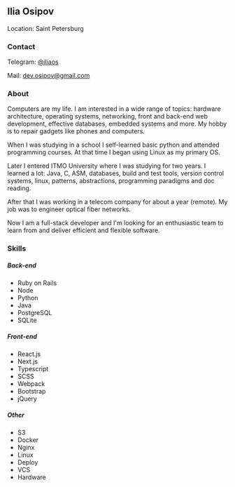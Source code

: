 ## Ilia Osipov
Location: Saint Petersburg

### Contact

Telegram: [@iliaos](https://t.me/iliaos)

Mail: [dev.osipov@gmail.com](mailto:dev.osipov@gmail.com)

### About

Computers are my life. I am interested in a wide range of topics: hardware architecture, operating systems, networking, front and back-end web development, effective databases, embedded systems and more. My hobby is to repair gadgets like phones and computers.

When I was studying in a school I self-learned basic python and attended programming courses. At that time I began using Linux as my primary OS.

Later I entered ITMO University where I was studying for two years. I learned a lot: Java, C, ASM, databases, build and test tools, version control systems, linux, patterns, abstractions, programming paradigms and doc reading.

After that I was working in a telecom company for about a year (remote). My job was to engineer optical fiber networks.

Now I am a full-stack developer and I'm looking for an enthusiastic team to learn from and deliver efficient and flexible software.

### Skills

##### Back-end

* Ruby on Rails
* Node
* Python
* Java
* PostgreSQL
* SQLite

##### Front-end

* React.js
* Next.js
* Typescript
* SCSS
* Webpack
* Bootstrap
* jQuery

##### Other

* S3
* Docker
* Nginx
* Linux
* Deploy
* VCS
* Hardware
